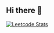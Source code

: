 ## Hi there 👋
[![Leetcode Stats](https://leetcard.JaymarLumasag/JaymarLumasag)](https://leetcode.com/JaymarLumasag)
<!--
**JaymarLumasag/JaymarLumasag** is a ✨ _special_ ✨ repository because its `README.md` (this file) appears on your GitHub profile.

Here are some ideas to get you started:

- 🔭 I’m currently working on ...
- 🌱 I’m currently learning ...
- 👯 I’m looking to collaborate on ...
- 🤔 I’m looking for help with ...
- 💬 Ask me about ...
- 📫 How to reach me: ...
- 😄 Pronouns: ...
- ⚡ Fun fact: ...
-->
